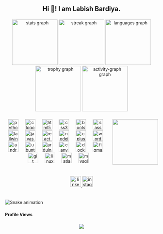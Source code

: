 <h2 align="center">Hi 👋! I am Labish Bardiya.</h2>

###

<div align="center">
  <img src="https://github-readme-stats.vercel.app/api?username=labishbardiya&hide_title=false&hide_rank=false&show_icons=true&include_all_commits=true&count_private=true&disable_animations=false&theme=dracula&locale=en&hide_border=true" height="150" alt="stats graph"  />
  <img src="https://streak-stats.demolab.com?user=labishbardiya&locale=en&mode=daily&theme=dracula&hide_border=true&border_radius=5" height="150" alt="streak graph"  />
  <img src="https://github-readme-stats.vercel.app/api/top-langs?username=labishbardiya&locale=en&hide_title=false&layout=compact&card_width=320&langs_count=5&theme=dracula&hide_border=true" height="150" alt="languages graph"  />
  <img src="https://github-profile-trophy.vercel.app?username=labishbardiya&theme=dracula&no-frame=true&no-bg=true" height="150" alt="trophy graph"  />
  <img src="https://github-readme-activity-graph.vercel.app/graph?username=labishbardiya&theme=dracula&area=true&hide_border=true&hide_title=true" height="150" alt="activity-graph graph"  />
</div>

###

<img align="right" height="150" src="https://user-images.githubusercontent.com/74038190/219923809-b86dc415-a0c2-4a38-bc88-ad6cf06395a8.gif"  />

###

<div align="center">
  <img src="https://cdn.jsdelivr.net/gh/devicons/devicon/icons/python/python-original.svg" height="34" alt="python logo"  />
  <img width="14" />
  <img src="https://cdn.jsdelivr.net/gh/devicons/devicon/icons/c/c-original.svg" height="34" alt="c logo"  />
  <img width="14" />
  <img src="https://cdn.jsdelivr.net/gh/devicons/devicon/icons/html5/html5-original.svg" height="34" alt="html5 logo"  />
  <img width="14" />
  <img src="https://cdn.jsdelivr.net/gh/devicons/devicon/icons/css3/css3-original.svg" height="34" alt="css3 logo"  />
  <img width="14" />
  <img src="https://cdn.jsdelivr.net/gh/devicons/devicon/icons/bootstrap/bootstrap-original.svg" height="34" alt="bootstrap logo"  />
  <img width="14" />
  <img src="https://cdn.jsdelivr.net/gh/devicons/devicon/icons/sass/sass-original.svg" height="34" alt="sass logo"  />
  <img width="14" />
  <img src="https://skillicons.dev/icons?i=tailwind" height="34" alt="tailwindcss logo"  />
  <img width="14" />
  <img src="https://cdn.jsdelivr.net/gh/devicons/devicon/icons/javascript/javascript-plain.svg" height="34" alt="javascript logo"  />
  <img width="14" />
  <img src="https://cdn.jsdelivr.net/gh/devicons/devicon/icons/react/react-original.svg" height="34" alt="react logo"  />
  <img width="14" />
  <img src="https://cdn.jsdelivr.net/gh/devicons/devicon/icons/nodejs/nodejs-plain-wordmark.svg" height="34" alt="nodejs logo"  />
  <img width="14" />
  <img src="https://cdn.jsdelivr.net/gh/devicons/devicon/icons/cplusplus/cplusplus-original.svg" height="34" alt="cplusplus logo"  />
  <img width="14" />
  <img src="https://cdn.jsdelivr.net/gh/devicons/devicon/icons/wordpress/wordpress-plain.svg" height="34" alt="wordpress logo"  />
  <img width="14" />
  <img src="https://cdn.jsdelivr.net/gh/devicons/devicon/icons/androidstudio/androidstudio-original.svg" height="34" alt="androidstudio logo"  />
  <img width="14" />
  <img src="https://cdn.jsdelivr.net/gh/devicons/devicon/icons/ubuntu/ubuntu-plain.svg" height="34" alt="ubuntu logo"  />
  <img width="14" />
  <img src="https://cdn.jsdelivr.net/gh/devicons/devicon/icons/arduino/arduino-original.svg" height="34" alt="arduino logo"  />
  <img width="14" />
  <img src="https://cdn.jsdelivr.net/gh/devicons/devicon/icons/canva/canva-original.svg" height="34" alt="canva logo"  />
  <img width="14" />
  <img src="https://cdn.jsdelivr.net/gh/devicons/devicon/icons/docker/docker-plain.svg" height="34" alt="docker logo"  />
  <img width="14" />
  <img src="https://cdn.jsdelivr.net/gh/devicons/devicon/icons/figma/figma-original.svg" height="34" alt="figma logo"  />
  <img width="14" />
  <img src="https://cdn.jsdelivr.net/gh/devicons/devicon/icons/git/git-original.svg" height="34" alt="git logo"  />
  <img width="14" />
  <img src="https://cdn.jsdelivr.net/gh/devicons/devicon/icons/linux/linux-original.svg" height="34" alt="linux logo"  />
  <img width="14" />
  <img src="https://cdn.jsdelivr.net/gh/devicons/devicon/icons/matlab/matlab-original.svg" height="34" alt="matlab logo"  />
  <img width="14" />
  <img src="https://cdn.jsdelivr.net/gh/devicons/devicon/icons/mysql/mysql-original.svg" height="34" alt="mysql logo"  />
</div>

###

<br clear="both">

<div align="center">
  <a href="https://linkedin.com/in/labishjain" target="_blank">
    <img src="https://img.shields.io/static/v1?message=LinkedIn&logo=linkedin&label=&color=0077B5&logoColor=white&labelColor=&style=plastic" height="35" alt="linkedin logo"  />
  </a>
  <a href="https://www.instagram.com/labish.s_realm/" target="_blank">
    <img src="https://img.shields.io/static/v1?message=Instagram&logo=instagram&label=&color=E4405F&logoColor=white&labelColor=&style=plastic" height="35" alt="instagram logo"  />
  </a>
</div>

###

<br clear="both">

<img src="https://raw.githubusercontent.com/labishbardiya/labishbardiya/output/snake.svg" alt="Snake animation" />

###

<h4 align="left">Profile Views</h4>

###

<div align="center">
  <img src="https://profile-counter.glitch.me/labishbardiya/count.svg?"  />
</div>

###
